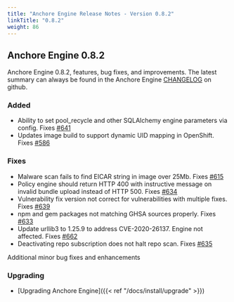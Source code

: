 ```yaml
---
title: "Anchore Engine Release Notes - Version 0.8.2"
linkTitle: "0.8.2"
weight: 86
---
```


## Anchore Engine 0.8.2

Anchore Engine 0.8.2, features, bug fixes, and improvements.  The latest summary can always be found in the Anchore Engine [CHANGELOG](https://github.com/anchore/anchore-engine/blob/master/CHANGELOG.md) on github.

### Added

+ Ability to set pool_recycle and other SQLAlchemy engine parameters via config. Fixes [#641](https://github.com/anchore/anchore-engine/issues/641)
+ Updates image build to support dynamic UID mapping in OpenShift. Fixes [#586](https://github.com/anchore/anchore-engine/issues/586)

### Fixes 

+ Malware scan fails to find EICAR string in image over 25Mb. Fixes [#615](https://github.com/anchore/anchore-engine/issues/615) 
+ Policy engine should return HTTP 400 with instructive message on invalid bundle upload instead of HTTP 500. Fixes [#634](https://github.com/anchore/anchore-engine/issues/634) 
+ Vulnerability fix version not correct for vulnerabilities with multiple fixes. Fixes [#639](https://github.com/anchore/anchore-engine/issues/639)
+ npm and gem packages not matching GHSA sources properly. Fixes [#633](https://github.com/anchore/anchore-engine/issues/633) 
+ Update urllib3 to 1.25.9 to address CVE-2020-26137. Engine not affected. Fixes [#662](https://github.com/anchore/anchore-engine/issues/662) 
+ Deactivating repo subscription does not halt repo scan. Fixes [#635](https://github.com/anchore/anchore-engine/issues/635)

Additional minor bug fixes and enhancements

### Upgrading

* [Upgrading Anchore Engine]({{< ref "/docs/install/upgrade" >}})
